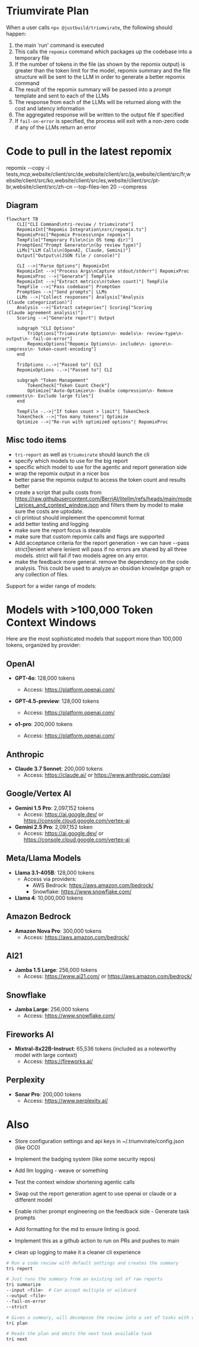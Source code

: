 # Triumvirate Plan

When a user calls `npx @justbuild/triumvirate`, the following should happen:

1. the main 'run' command is executed
2. This calls the `repomix` command which packages up the codebase into a temporary file
3. If the number of tokens in the file (as shown by the repomix output) is greater than the token limit for the model, repomix summary and the file structure will be sent to the LLM in order to generate a better repomix command
4. The result of the repomix summary will be passed into a prompt template and sent to each of the LLMs
5. The response from each of the LLMs will be returned along with the cost and latency information
6. The aggregated response will be written to the output file if specified
7. If `fail-on-error` is specified, the process will exit with a non-zero code if any of the LLMs return an error

# Code to pull in the latest repomix

repomix --copy -i tests,*mcp*,website/client/src/de,website/client/src/ja,website/client/src/fr,website/client/src/ko,website/client/src/es,website/client/src/pt-br,website/client/src/zh-cn --top-files-len 20 --compress

## Diagram

```mermaid
flowchart TB
    CLI["CLI Command\ntri-review / triumvirate"]
    RepomixInt["Repomix Integration\nsrc/repomix.ts"]
    RepomixProc["Repomix Process\nnpx repomix"]
    TempFile["Temporary File\n(in OS temp dir)"]
    PromptGen["Prompt Generator\n(by review type)"]
    LLMs["LLM Calls\n(OpenAI, Claude, Gemini)"]
    Output["Output\n(JSON file / console)"]
    
    CLI -->|"Parse Options"| RepomixInt
    RepomixInt -->|"Process Args\nCapture stdout/stderr"| RepomixProc
    RepomixProc -->|"Generate"| TempFile
    RepomixInt -->|"Extract metrics\n(token count)"| TempFile
    TempFile -->|"Pass codebase"| PromptGen
    PromptGen -->|"Send prompts"| LLMs
    LLMs -->|"Collect responses"| Analysis["Analysis
(Claude categorization)"]
    Analysis -->|"Extract categories"| Scoring["Scoring
(Claude agreement analysis)"]
    Scoring -->|"Generate report"| Output
    
    subgraph "CLI Options"
        TriOptions["Triumvirate Options\n- models\n- review-type\n- output\n- fail-on-error"]
        RepomixOptions["Repomix Options\n- include\n- ignore\n- compress\n- token-count-encoding"]
    end
    
    TriOptions -.->|"Passed to"| CLI
    RepomixOptions -.->|"Passed to"| CLI
    
    subgraph "Token Management"
        TokenCheck["Token Count Check"]
        Optimize["Auto-Optimize\n- Enable compression\n- Remove comments\n- Exclude large files"]
    end
    
    TempFile -.->|"If token count > limit"| TokenCheck
    TokenCheck -->|"Too many tokens"| Optimize
    Optimize -->|"Re-run with optimized options"| RepomixProc
```

## Misc todo items

- `tri-report` as well as `triumvirate` should launch the cli
- specify which models to use for the big report
- specific which model to use for the agentic and report generation side
- wrap the repomix output in a nicer box
- better parse the repomix output to access the token count and results better
- create a script that pulls costs from <https://raw.githubusercontent.com/BerriAI/litellm/refs/heads/main/model_prices_and_context_window.json> and filters them by model to make sure the costs are uptodate.
- cli printout should implement the opencommit format
- add better testing and logging
- make sure the report focus is stearable
- make sure that custom repomix calls and flags are supported
- Add acceptance criteria for the report generation - we can have --pass strict|lenient where lenient will pass if no errors are shared by all three models.  strict will fail if two models agree on any error.
- make the feedback more general. remove the dependency on the code analysis.  This could be used to analyze an obsidian knowledge graph or any collection of files.

Support for a wider range of models:

# Models with >100,000 Token Context Windows

Here are the most sophisticated models that support more than 100,000 tokens, organized by provider:

## OpenAI

- **GPT-4o**: 128,000 tokens
  - Access: <https://platform.openai.com/>

- **GPT-4.5-preview**: 128,000 tokens
  - Access: <https://platform.openai.com/>

- **o1-pro**: 200,000 tokens
  - Access: <https://platform.openai.com/>

## Anthropic

- **Claude 3.7 Sonnet**: 200,000 tokens
  - Access: <https://claude.ai/> or <https://www.anthropic.com/api>

## Google/Vertex AI

- **Gemini 1.5 Pro**: 2,097,152 tokens
  - Access: <https://ai.google.dev/> or <https://console.cloud.google.com/vertex-ai>
- **Gemini 2.5 Pro**: 2,097,152 token
  - Access: <https://ai.google.dev/> or <https://console.cloud.google.com/vertex-ai>

## Meta/Llama Models

- **Llama 3.1-405B**: 128,000 tokens
  - Access via providers:
    - AWS Bedrock: <https://aws.amazon.com/bedrock/>
    - Snowflake: <https://www.snowflake.com/>
- **Llama 4**: 10,000,000 tokens

## Amazon Bedrock

- **Amazon Nova Pro**: 300,000 tokens
  - Access: <https://aws.amazon.com/bedrock/>

## AI21

- **Jamba 1.5 Large**: 256,000 tokens
  - Access: <https://www.ai21.com/> or <https://aws.amazon.com/bedrock/>

## Snowflake

- **Jamba Large**: 256,000 tokens
  - Access: <https://www.snowflake.com/>

## Fireworks AI

- **Mixtral-8x22B-Instruct**: 65,536 tokens (included as a noteworthy model with large context)
  - Access: <https://fireworks.ai/>

## Perplexity

- **Sonar Pro**: 200,000 tokens
  - Access: <https://www.perplexity.ai/>

# Also

- Store configuration settings and api keys in ~/.triumvirate/config.json (like OCO)
- Implement the badging system (like some security repos)

- Add llm logging - weave or something

- Test the context window shortening agentic calls
- Swap out the report generation agent to use openai or claude or a different model
- Enable richer prompt engineering on the feedback side - Generate task prompts
- Add formatting for the md to ensure linting is good.
- Implement this as a github action to run on PRs and pushes to main
- clean up logging to make it a cleaner cli experience

```bash
# Run a code review with default settings and creates the summary
tri report 

# Just runs the summary from an existing set of raw reports
tri summarize
--input <file>  # Can accept multiple or wildcard
--output <file>
--fail-on-error
--strict

# Given a summary, will decompose the review into a set of tasks with dependencies
tri plan

# Reads the plan and emits the next task available task
tri next
```